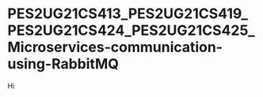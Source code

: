 # PES2UG21CS413_PES2UG21CS419_PES2UG21CS424_PES2UG21CS425_Microservices-communication-using-RabbitMQ

Hi 

